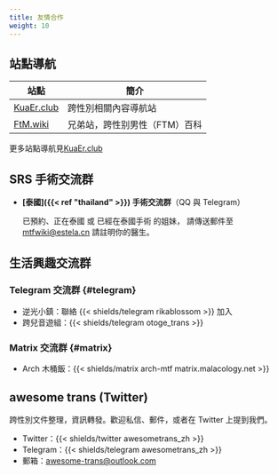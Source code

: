 ```yaml
---
title: 友情合作
weight: 10
---
```


## 站點導航

| 站點                             | 簡介                          |
| -------------------------------- | ----------------------------- |
| [KuaEr.club](https://kuaer.club) | 跨性別相關內容導航站          |
| [FtM.wiki](https://ftm.wiki)     | 兄弟站，跨性别男性（FTM）百科 |

更多站點導航見[KuaEr.club](https://kuaer.club)

## SRS 手術交流群

- **[泰國]({{< ref "thailand" >}}) 手術交流群**（QQ 與 Telegram）

  已預約、正在泰國 或 已經在泰國手術 的姐妹，
  請傳送郵件至 <mtfwiki@estela.cn> 請註明你的醫生。

## 生活興趣交流群

### Telegram 交流群 {#telegram}

- 逆光小鎮：聯絡 {{< shields/telegram rikablossom >}} 加入
- 跨兒音遊組：{{< shields/telegram otoge_trans >}}

### Matrix 交流群 {#matrix}

- Arch 木桶飯：{{< shields/matrix arch-mtf matrix.malacology.net >}}

## awesome trans <i class="trans-flag"></i> (Twitter)

跨性別文件整理，資訊轉發。歡迎私信、郵件，或者在 Twitter 上提到我們。

- Twitter：{{< shields/twitter awesometrans_zh >}}
- Telegram：{{< shields/telegram awesometrans_zh >}}
- 郵箱：<awesome-trans@outlook.com>
